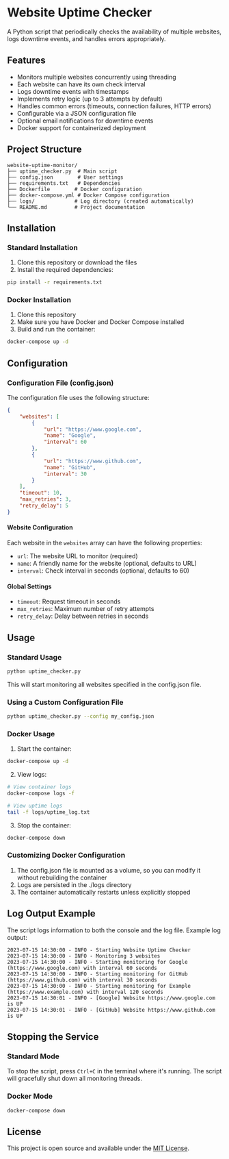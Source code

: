 # Website Uptime Checker

A Python script that periodically checks the availability of multiple websites, logs downtime events, and handles errors appropriately.

## Features

- Monitors multiple websites concurrently using threading
- Each website can have its own check interval
- Logs downtime events with timestamps
- Implements retry logic (up to 3 attempts by default)
- Handles common errors (timeouts, connection failures, HTTP errors)
- Configurable via a JSON configuration file
- Optional email notifications for downtime events
- Docker support for containerized deployment

## Project Structure

```
website-uptime-monitor/
├── uptime_checker.py  # Main script
├── config.json        # User settings
├── requirements.txt   # Dependencies
├── Dockerfile        # Docker configuration
├── docker-compose.yml # Docker Compose configuration
├── logs/             # Log directory (created automatically)
└── README.md         # Project documentation
```

## Installation

### Standard Installation

1. Clone this repository or download the files
2. Install the required dependencies:

```bash
pip install -r requirements.txt
```

### Docker Installation

1. Clone this repository
2. Make sure you have Docker and Docker Compose installed
3. Build and run the container:

```bash
docker-compose up -d
```

## Configuration

### Configuration File (config.json)

The configuration file uses the following structure:

```json
{
    "websites": [
        {
            "url": "https://www.google.com",
            "name": "Google",
            "interval": 60
        },
        {
            "url": "https://www.github.com",
            "name": "GitHub",
            "interval": 30
        }
    ],
    "timeout": 10,
    "max_retries": 3,
    "retry_delay": 5
}
```

#### Website Configuration

Each website in the `websites` array can have the following properties:

- `url`: The website URL to monitor (required)
- `name`: A friendly name for the website (optional, defaults to URL)
- `interval`: Check interval in seconds (optional, defaults to 60)

#### Global Settings

- `timeout`: Request timeout in seconds
- `max_retries`: Maximum number of retry attempts
- `retry_delay`: Delay between retries in seconds

## Usage

### Standard Usage

```bash
python uptime_checker.py
```

This will start monitoring all websites specified in the config.json file.

### Using a Custom Configuration File

```bash
python uptime_checker.py --config my_config.json
```

### Docker Usage

1. Start the container:
```bash
docker-compose up -d
```

2. View logs:
```bash
# View container logs
docker-compose logs -f

# View uptime logs
tail -f logs/uptime_log.txt
```

3. Stop the container:
```bash
docker-compose down
```

### Customizing Docker Configuration

1. The config.json file is mounted as a volume, so you can modify it without rebuilding the container
2. Logs are persisted in the ./logs directory
3. The container automatically restarts unless explicitly stopped

## Log Output Example

The script logs information to both the console and the log file. Example log output:

```
2023-07-15 14:30:00 - INFO - Starting Website Uptime Checker
2023-07-15 14:30:00 - INFO - Monitoring 3 websites
2023-07-15 14:30:00 - INFO - Starting monitoring for Google (https://www.google.com) with interval 60 seconds
2023-07-15 14:30:00 - INFO - Starting monitoring for GitHub (https://www.github.com) with interval 30 seconds
2023-07-15 14:30:00 - INFO - Starting monitoring for Example (https://www.example.com) with interval 120 seconds
2023-07-15 14:30:01 - INFO - [Google] Website https://www.google.com is UP
2023-07-15 14:30:01 - INFO - [GitHub] Website https://www.github.com is UP
```

## Stopping the Service

### Standard Mode
To stop the script, press `Ctrl+C` in the terminal where it's running. The script will gracefully shut down all monitoring threads.

### Docker Mode
```bash
docker-compose down
```

## License

This project is open source and available under the [MIT License](LICENSE). 
